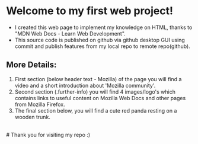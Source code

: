 # Welcome to my first web project!
- I created this web page to implement my knowledge on HTML, thanks to "MDN Web Docs - Learn Web Development".
- This source code is published on github via github desktop GUI using commit and publish features from my local repo to remote repo(github).

## More Details:
1. First section (below header text - Mozilla) of the page you will find a video and a short introduction about 'Mozilla community'.
2. Second section (.further-info) you will find 4 images/logo's which contains links to useful content on Mozilla Web Docs and other pages from Mozilla Firefox.
3. The final section below, you will find a cute red panda resting on a wooden trunk.
<br>
# Thank you for visiting my repo :)
